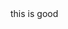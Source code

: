 <inject key="subscriptionid" />
<question source="qssd" />
this is good
<inject key="subscriptionid" />

<question source="qssd" />